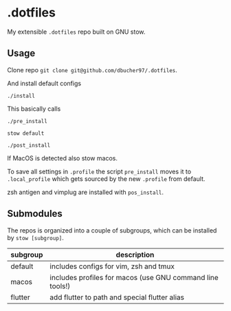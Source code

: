 # .dotfiles

My extensible `.dotfiles` repo built on GNU stow.

## Usage

Clone repo `git clone git@github.com/dbucher97/.dotfiles`.

And install default configs

```
./install
```

This basically calls

```
./pre_install

stow default

./post_install
```

If MacOS is detected also stow macos.

To save all settings in `.profile` the script `pre_install` moves it to
`.local_profile` which gets sourced by the new `.profile` from default.

zsh antigen and vimplug are installed with `pos_install`.

## Submodules

The repos is organized into a couple of subgroups, which can be installed by
`stow [subgroup]`.

| subgroup | description                                               |
| -------- | --------------------------------------------------------- |
| default  | includes configs for vim, zsh and tmux                    |
| macos    | includes profiles for macos (use GNU command line tools!) |
| flutter  | add flutter to path and special flutter alias             |
